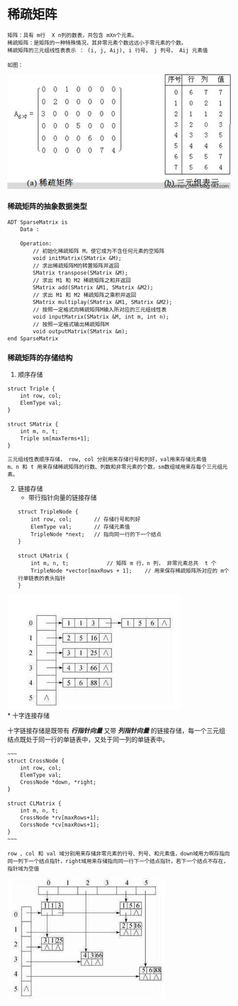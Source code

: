 # 稀疏矩阵

	矩阵：具有 m行  X n列的数表，共包含 mXn个元素。
	稀疏矩阵：是矩阵的一种特殊情况，其非零元素个数远远小于零元素的个数。
	稀疏矩阵的三元组线性表表示 ： (i, j, Aij), i 行号， j 列号， Aij 元素值
	
	如图：
![稀疏矩阵](https://github.com/cikewang/DataStruct/blob/master/Z_Images/05_sparsematrix.jpg)
	

### 稀疏矩阵的抽象数据类型
~~~
ADT SparseMatrix is 
	Data :
	
	Operation:
		// 初始化稀疏矩阵 M，使它成为不含任何元素的空矩阵
		void initMatrix(SMatrix &M);
		// 求出稀疏矩阵M的转置矩阵并返回
		SMatrix transpose(SMatrix &M);
		// 求出 M1 和 M2 稀疏矩阵之和并返回
		SMatrix add(SMatrix &M1, SMatrix &M2);
		// 求出 M1 和 M2 稀疏矩阵之乘积并返回
		SMatrix multiplay(SMatrix &M1, SMatrix &M2);
		// 按照一定格式向稀疏矩阵M输入所对应的三元组线性表
		void inputMatrix(SMatrix &M, int m, int n);
		// 按照一定格式输出稀疏矩阵M
		void outputMatrix(SMatrix &m);
end SparseMatrix
~~~



### 稀疏矩阵的存储结构
1. 顺序存储
~~~
struct Triple {
	int row, col;
	ElemType val;
}

struct SMatrix {
	int m, n, t;
	Triple sm[maxTerms+1];
}
~~~
	三元组线性表顺序存储， row, col 分别用来存储行号和列好，val用来存储元素值
	m、n 和 t 用来存储稀疏矩阵的行数、列数和非零元素的个数，sm数组域用来存每个三元组元素。 
	

2. 链接存储
	* 带行指针向量的链接存储
	~~~
	struct TripleNode {
		int row, col;		// 存储行号和列好
		ElemType val;		// 存储元素值
		TripleNode *next;	// 指向同一行的下一个结点
	}
	
	struct LMatrix {
		int m, n, t;			// 矩阵 m 行，n 列， 非零元素总共  t 个
		TripleNode *vector[maxRows + 1];	// 用来保存稀疏矩阵所对应的 m个行单链表的表头指针
	}
	~~~
	
![带行指针向量的链接存结构](https://github.com/cikewang/DataStruct/blob/master/Z_Images/05_02.jpg)	
	* 十字连接存储
	
十字链接存储是既带有 ***行指针向量*** 又带 ***列指针向量*** 的链接存储，每一个三元组结点既处于同一行的单链表中，又处于同一列的单链表中。
	
	~~~
	struct CrossNode {
		int row, col;		
		ElemType val;
		CrossNode *down, *right;
	}
	
	struct CLMatrix {
		int m, n, t;
		CrossNode *rv[maxRows+1];
		CorssNode *cv[maxRows+1];
	}
	~~~
	
	row 、col 和 val 域分别用来存储非零元素的行号、列号、和元素值，down域用力啊存指向同一列下一个结点指针，right域用来存储指向同一行下一个结点指针，若下一个结点不存在，指针域为空值
	
![带行指针向量的链接存结构](https://github.com/cikewang/DataStruct/blob/master/Z_Images/05_03.jpg)	
	
	
	





	